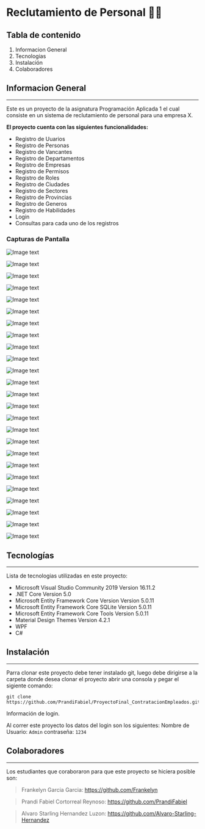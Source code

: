 # Reclutamiento de Personal 👨‍💼 


## Tabla de contenido
1. Informacion General
2. Tecnologias
3. Instalación
4. Colaboradores


## Informacion General
***
Este es un proyecto de la asignatura Programación Aplicada 1 el cual consiste en un sistema de reclutamiento de personal para una empresa X.

**El proyecto cuenta con las siguientes funcionalidades:**
- Registro de Uuarios
- Registro de Personas
- Registro de Vancantes
- Registro de Departamentos
- Registro de Empresas
- Registro de Permisos
- Registro de Roles
- Registro de Ciudades
- Registro de Sectores
- Registro de Provincias
- Registro de Generos
- Registro de Habilidades
- Login
- Consultas para cada uno de los registros

### Capturas de Pantalla
![Image text](https://github.com/Alvaro-Starling-Hernandez/Imagenes/blob/master/Login.jpg)

![Image text](https://github.com/Alvaro-Starling-Hernandez/Imagenes/blob/master/ImagenesDeLosRegistros/rCiudades.jpg)

![Image text](https://github.com/Alvaro-Starling-Hernandez/Imagenes/blob/master/ImagenesDeLosRegistros/rSectores.jpg)

![Image text](https://github.com/Alvaro-Starling-Hernandez/Imagenes/blob/master/ImagenesDeLosRegistros/rRoles.jpg)

![Image text](https://github.com/Alvaro-Starling-Hernandez/Imagenes/blob/master/ImagenesDeLosRegistros/rUsuarios.jpg)

![Image text](https://github.com/Alvaro-Starling-Hernandez/Imagenes/blob/master/ImagenesDeLosRegistros/rProvincias.jpg)

![Image text](https://github.com/Alvaro-Starling-Hernandez/Imagenes/blob/master/ImagenesDeLosRegistros/rPermisos.jpg)

![Image text](https://github.com/Alvaro-Starling-Hernandez/Imagenes/blob/master/ImagenesDeLosRegistros/rEmpresas.jpg)

![Image text](https://github.com/Alvaro-Starling-Hernandez/Imagenes/blob/master/ImagenesDeLosRegistros/rGeneros.jpg)

![Image text](https://github.com/Alvaro-Starling-Hernandez/Imagenes/blob/master/ImagenesDeLosRegistros/rPersonas.jpg)

![Image text](https://github.com/Alvaro-Starling-Hernandez/Imagenes/blob/master/ImagenesDeLosRegistros/rHabilidades.jpg)

![Image text](https://github.com/Alvaro-Starling-Hernandez/Imagenes/blob/master/ImagenesDeLosRegistros/rDepartamento.jpg)

![Image text](https://github.com/Alvaro-Starling-Hernandez/Imagenes/blob/master/ImagenesDeLosRegistros/rVacantes.jpg)



![Image text](https://github.com/Alvaro-Starling-Hernandez/Imagenes/blob/master/ImagenesDeLasConsultas/cCiudades.jpg)

![Image text](https://github.com/Alvaro-Starling-Hernandez/Imagenes/blob/master/ImagenesDeLasConsultas/cSectores.jpg)

![Image text](https://github.com/Alvaro-Starling-Hernandez/Imagenes/blob/master/ImagenesDeLasConsultas/cRoles.jpg)

![Image text](https://github.com/Alvaro-Starling-Hernandez/Imagenes/blob/master/ImagenesDeLasConsultas/cUsuarios.jpg)

![Image text](https://github.com/Alvaro-Starling-Hernandez/Imagenes/blob/master/ImagenesDeLasConsultas/cProvincias.jpg)

![Image text](https://github.com/Alvaro-Starling-Hernandez/Imagenes/blob/master/ImagenesDeLasConsultas/cPermisos.jpg)

![Image text](https://github.com/Alvaro-Starling-Hernandez/Imagenes/blob/master/ImagenesDeLasConsultas/cEmpresas.jpg)

![Image text](https://github.com/Alvaro-Starling-Hernandez/Imagenes/blob/master/ImagenesDeLasConsultas/cGeneros.jpg)

![Image text](https://github.com/Alvaro-Starling-Hernandez/Imagenes/blob/master/ImagenesDeLasConsultas/cPersonas.jpg)

![Image text](https://github.com/Alvaro-Starling-Hernandez/Imagenes/blob/master/ImagenesDeLasConsultas/cHabilidades.jpg)

![Image text](https://github.com/Alvaro-Starling-Hernandez/Imagenes/blob/master/ImagenesDeLasConsultas/cDepartamentos.jpg)

![Image text](https://github.com/Alvaro-Starling-Hernandez/Imagenes/blob/master/ImagenesDeLasConsultas/cVacantes.jpg)
## Tecnologías
***
Lista de tecnologias utilizadas en este proyecto:
* Microsoft Visual Studio Community 2019 Version 16.11.2
* .NET Core Version 5.0
* Microsoft Entity Framework Core Version Version 5.0.11
* Microsoft Entity Framework Core SQLite Version 5.0.11
* Microsoft Entity Framework Core Tools Version 5.0.11
* Material Design Themes Version 4.2.1
* WPF
* C#
## Instalación
***
Parra clonar este proyecto debe tener instalado git, luego debe dirigirse a la carpeta donde desea clonar el proyecto abrir una consola y pegar el sigiente comando:
```
git clone https://github.com/PrandiFabiel/ProyectoFinal_ContratacionEmpleados.git
```
Información de login.

Al correr este proyecto los datos del login son los siguientes:
Nombre de Usuario: ```Admin``` 
contraseña: ```1234```
## Colaboradores
***
Los estudiantes que coraboraron para que este proyecto se hiciera posible son:
> Frankelyn Garcia Garcia: https://github.com/Frankelyn

> Prandi Fabiel Cortorreal Reynoso: https://github.com/PrandiFabiel

> Alvaro Starling Hernandez Luzon: https://github.com/Alvaro-Starling-Hernandez
